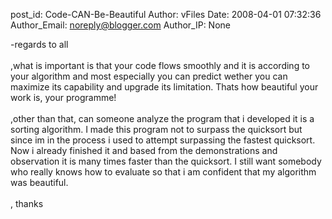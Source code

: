 post_id: Code-CAN-Be-Beautiful
Author: vFiles
Date: 2008-04-01 07:32:36
Author_Email: noreply@blogger.com
Author_IP: None

-regards to all<br /><br />,what is important is that your code flows smoothly and it is according to your algorithm and most especially you can predict wether  you can maximize its capability and upgrade its limitation. Thats how beautiful your work is, your programme!<br /><br />,other than that, can someone analyze the program that i developed it is a sorting algorithm. I made this program not to surpass the quicksort but since im in the process i used to attempt surpassing the fastest quicksort. Now i already finished it and based from the demonstrations and observation it is many times faster than the quicksort. I still want somebody who really knows how to evaluate so that i am confident that my algorithm was beautiful. <br /><br />, thanks
